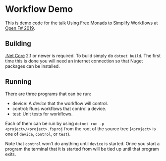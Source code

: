 # Workflow Demo

This is demo code for the talk [Using Free Monads to Simplify Workflows](https://www.openfsharp.org/speakers/2019/brett-hall/) at [Open F# 2019](https://www.openfsharp.org). 

## Building

[.Net Core](https://dotnet.microsoft.com/download) 2.1 or newer is required. To build simply do `dotnet build`. The first time this is done you will need an internet connection so that Nuget packages can be installed.

## Running

There are three programs that can be run:

* device: A _device_ that the workflow will control.
* control: Runs workflows that control a device.
* test: Unit tests for workflows.

Each of them can be run by using `dotnet run -p <project>/<project>.fsproj` from the root of the source tree (`<project>` is one of `device`, `control`, or `test`).

Note that `control` won't do anything until `device` is started. Once you start a program the terminal that it is started from will be tied up until that program exits.


